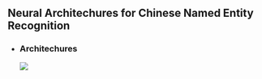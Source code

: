  

## Neural Architechures for Chinese Named Entity Recognition



- ### Architechures

  ![](<https://github.com/zhentaoCoding/ChineseNER/blob/master/img/architecture.PNG>)

  

